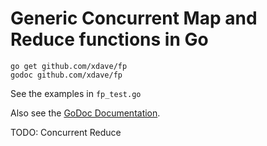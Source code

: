 Generic Concurrent Map and Reduce functions in Go
=================================================
    go get github.com/xdave/fp
    godoc github.com/xdave/fp

See the examples in `fp_test.go`

Also see the [GoDoc Documentation](https://godoc.org/github.com/xdave/fp).

TODO: Concurrent Reduce
